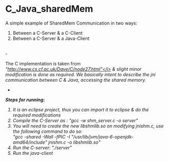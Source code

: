 # C_Java_sharedMem

A simple example of SharedMem Communication in two ways:<br>
1. Between a C-Server & a C-Client<br>
2. Between a C-Server & a Java-Client<br>

<br>
-

The C implementation is taken from <i>"http://www.cs.cf.ac.uk/Dave/C/node27.html"</i> & slight minor modification is done as required. We basically intent to describe the jni communication between C & Java, accessing the shared memory. 

-

<b>Steps for running:</b>

1. It is an eclipse project, thus you can import it to eclipse & do the required modifications<br>
2. Compile the C-Server as : <i>"gcc -w  shm_server.c -o server"</i><br>
3. You will need to create the new libshmlib.so on modifying jnishm.c, use the following command to do so:<br>
<i>"gcc -shared -Wall -fPIC -I "/usr/lib/jvm/java-6-openjdk-amd64/include" jnishm.c -o libshmlib.so"</i><br>
4. Run the C-server: <i>"./server"</i><br>
6. Run the java-client
        
